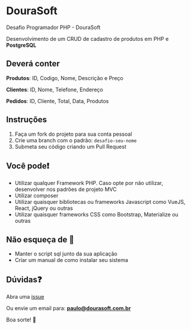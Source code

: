 # DouraSoft

Desafio Programador PHP - DouraSoft

Desenvolvimento de um CRUD de cadastro de produtos em PHP e **PostgreSQL**

## Deverá conter
**Produtos**: ID, Codigo, Nome, Descrição e Preço

**Clientes**: ID, Nome, Telefone, Endereço

**Pedidos**: ID, Cliente, Total, Data, Produtos

## Instruções

1. Faça um fork do projeto para sua conta pessoal
2. Crie uma branch com o padrão: `desafio-seu-nome`
3. Submeta seu código criando um Pull Request

## Você pode:exclamation:

- Utilizar qualquer Framework PHP. Caso opte por não utilizar, desenvolver nos padrões de projeto MVC
- Utilizar composer
- Utilizar quaisquer bibliotecas ou frameworks Javascript como VueJS, React, jQuery ou outras
- Utilizar quaisquer frameworks CSS como Bootstrap, Materialize ou outras

## Não esqueça de :eyes:

- Manter o script sql junto da sua aplicação
- Criar um manual de como instalar seu sistema

## Dúvidas:question:

Abra uma [issue](https://github.com/paulop/dourasoft/issues/new)

Ou envie um email para: **paulo@dourasoft.com.br**

Boa sorte! :muscle:
